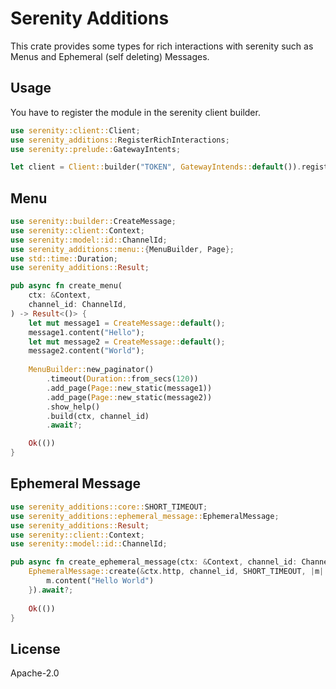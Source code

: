 # Serenity Additions

This crate provides some types for rich interactions with serenity such as Menus and Ephemeral (self deleting) Messages.

## Usage

You have to register the module in the serenity client builder.
```rust
use serenity::client::Client;
use serenity_additions::RegisterRichInteractions;
use serenity::prelude::GatewayIntents;

let client = Client::builder("TOKEN", GatewayIntends::default()).register_serenity_additions()
```

## Menu

```rust
use serenity::builder::CreateMessage;
use serenity::client::Context;
use serenity::model::id::ChannelId;
use serenity_additions::menu::{MenuBuilder, Page};
use std::time::Duration;
use serenity_additions::Result;

pub async fn create_menu(
    ctx: &Context,
    channel_id: ChannelId,
) -> Result<()> {
    let mut message1 = CreateMessage::default();
    message1.content("Hello");
    let mut message2 = CreateMessage::default();
    message2.content("World");
    
    MenuBuilder::new_paginator()
        .timeout(Duration::from_secs(120))
        .add_page(Page::new_static(message1))
        .add_page(Page::new_static(message2))
        .show_help()
        .build(ctx, channel_id)
        .await?;

    Ok(())
}
```

## Ephemeral Message

```rust
use serenity_additions::core::SHORT_TIMEOUT;
use serenity_additions::ephemeral_message::EphemeralMessage;
use serenity_additions::Result;
use serenity::client::Context;
use serenity::model::id::ChannelId;

pub async fn create_ephemeral_message(ctx: &Context, channel_id: ChannelId) -> Result<()> {
    EphemeralMessage::create(&ctx.http, channel_id, SHORT_TIMEOUT, |m| {
        m.content("Hello World")
    }).await?;
    
    Ok(())
}

```


## License

Apache-2.0
